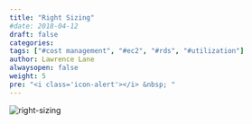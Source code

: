 ```yaml
---
title: "Right Sizing"
#date: 2018-04-12
draft: false
categories:
tags: ["#cost management", "#ec2", "#rds", "#utilization"]
author: Lawrence Lane
alwaysopen: false
weight: 5
pre: "<i class='icon-alert'></i> &nbsp; "
---
```

![right-sizing](/images/_index/right-sizing.png)
